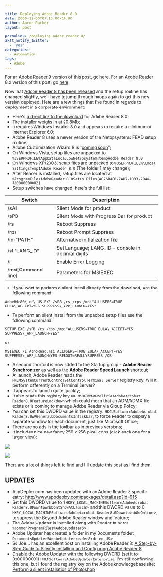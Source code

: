 ```yaml
---

title: Deploying Adobe Reader 8.0
date: 2006-12-06T07:15:00+10:00
author: Aaron Parker
layout: post

permalink: /deploying-adobe-reader-8/
aktt_notify_twitter:
  - 'yes'
categories:
  - Automation
tags:
  - Adobe
---
```

For an Adobe Reader 9 version of this post, go [here]({{site.baseurl}}/deployment/deploying-adobe-reader-9-for-windows). For an Adobe Reader 8.x version of this post, go [here]({{site.baseurl}}/deployment/deploying-adobe-reader-81).

Now that [Adobe Reader 8 has been released](http://www.adobe.com/products/acrobat/readstep2.html) and the setup routine has changed slightly, we'll have to jump through hoops again to get this new version deployed. Here are a few things that I've found in regards to deployment in a corporate environment:

  * Here's [a direct link to the download](http://ardownload.adobe.com/pub/adobe/reader/win/8.x/8.0/enu/AdbeRdr80_en_US.exe) for Adobe Reader 8.0;
  * The installer weighs in at 20.8Mb;
  * It requires Windows Installer 3.0 and appears to require a minimum of Internet Explorer 6.0;
  * Adobe Reader 8 uses a newer version of the Netopsystems FEAD setup routine;
  * Adobe Customization Wizard 8 is "[coming soon](http://www.adobe.com/uk/products/acrobat/solutions/it/deployment.html)";
  * On Windows Vista, setup files are unpacked to `%USERPROFILE%AppDataLocalLowNetopsystemstempAdobe Reader 8.0`
  * On Windows XP/2003, setup files are unpacked to `%USERPROFILE%\Local SettingsTemp1Adobe Reader 8.0` (The folder 1 may change);
  * After Reader is installed, setup files are located at `%ProgramFilesAdobeReader 8.0Setup Files{AC76BA86-7AD7-1033-7B44-A80000000002}`
  * Setup switches have changed, here's the full list:

|Switch                                                           |Description                                                         |
|-----------------------------------------------------------------|--------------------------------------------------------------------|
|/sAll                                                            |Silent Mode for product                                             |
|/sPB                                                             |Silent Mode with Progress Bar for product                           |
|/rs                                                              |Reboot Suppress                                                     |
|/rps                                                             |Reboot Prompt Suppress                                              |
|/ini "PATH"                                                      |Alternative initialization file                                     |
|/sl "LANG_ID"                                                    |Set Language; LANG_ID - console in decimal digits                   |
|/l                                                               |Enable Error Logging                                                |
|/msi[Command line]                                               |Parameters for MSIEXEC                                              |

  * If you want to perform a silent install directly from the download, use the following command:

`AdbeRdr80\_en\_US.EXE /sPB /rs /rps /msi"ALLUSERS=TRUE EULA\_ACCEPT=YES SUPPRESS\_APP_LAUNCH=YES"`

  * To perform an silent install from the unpacked setup files use the following command:

`SETUP.EXE /sPB /rs /rps /msi"ALLUSERS=TRUE EULA\_ACCEPT=YES SUPPRESS\_APP_LAUNCH=YES"`

or  

`MSIEXEC /I AcroRead.msi ALLUSERS=TRUE EULA\_ACCEPT=YES SUPPRESS\_APP_LAUNCH=YES REBOOT=REALLYSUPRESS /QB-`

  * A second shortcut is now added to the Startup group - **Adobe Reader Synchronizer** as well as the **Adobe Reader Speed Launch** shortcut;
  * At launch, Adobe Reader reads the `HKLMSystemCurrentControlSetControlTerminal Server` registry key. Will it perform differently on a Terminal Server?
  * It appears to launch quite quickly;
  * It also reads this registry key `HKLMSOFTWAREPoliciesAdobeAcrobat Reader8.0FeatureLockdown` which could mean that an ADM/ADMX file exists or is coming to manage Adobe Reader via Group Policy;
  * You can set this DWORD value in the registry: `HKCUSoftwareAdobeAcrobat Reader8.0AVGeneralbDocumentsInTaskbar`, to force Reader to display a separate window for each document, just like Microsoft Office;
  * There are no ads in the toolbar as in previous versions;
  * It includes nice new fancy 256 x 256 pixel icons (click each one for a larger view):

![]({{site.baseurl}}/media/2006/12/1000.14.225.Reader.png)

![]({{site.baseurl}}/media/2006/12/1000.14.226.PDFFile.png) 

There are a lot of things left to find and I'll update this post as I find them.

## UPDATES

  * AppDeploy.com has been updated with an Adobe Reader 8 specific entry: <http://www.appdeploy.com/packages/detail.asp?id=915>
  * Set this DWORD value to 1 `HKEY_LOCAL_MACHINESoftwareAdobeAcrobat Reader8.0DowntownbDontShowAtLaunch`> and this DWORD value to 0 `HKEY_LOCAL_MACHINESoftwareAdobeAcrobat Reader8.0DowntownbGoOnline`>, to supress the Beyond Adobe Reader window and feature;
  * The Adobe Updater is installed along with Reader to here: `%CommonProgramFiles%AdobeUpdater5`>
  * Adobe Updater has created a folder in my Documents folder: `DocumentsUpdater5AdobeUpdaterreader8rdr-en_US`>
  * So Joe... has an excellent post on installing Adobe Reader 8: [A Step-by-Step Guide to Silently Installing and Configuring Adobe Reader 8](http://sojoe.info/2006/12/09/a-step-by-step-guide-to-silently-installing-and-configuring-adobe-reader-8/)
  * Disable the Adobe Updater with the following DWORD (set it to 0x00000001) `HKLMSoftwareAdobeUpdaterEnterprise`. I'm still confirming this one, but I found the registry key on the Adobe knowledgebase site: [Perform a silent installation of Photoshop](http://www.adobe.com/support/techdocs/331261.html)
